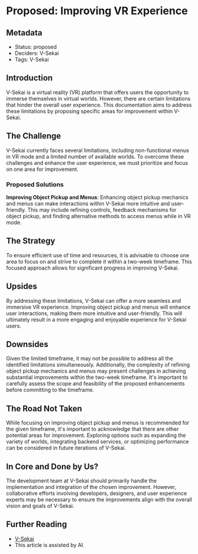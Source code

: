 # Proposed: Improving VR Experience

## Metadata

- Status: proposed
- Deciders: V-Sekai
- Tags: V-Sekai

## Introduction

V-Sekai is a virtual reality (VR) platform that offers users the opportunity to immerse themselves in virtual worlds. However, there are certain limitations that hinder the overall user experience. This documentation aims to address these limitations by proposing specific areas for improvement within V-Sekai.

## The Challenge

V-Sekai currently faces several limitations, including non-functional menus in VR mode and a limited number of available worlds. To overcome these challenges and enhance the user experience, we must prioritize and focus on one area for improvement.

### Proposed Solutions

**Improving Object Pickup and Menus**: Enhancing object pickup mechanics and menus can make interactions within V-Sekai more intuitive and user-friendly. This may include refining controls, feedback mechanisms for object pickup, and finding alternative methods to access menus while in VR mode.

## The Strategy

To ensure efficient use of time and resources, it is advisable to choose one area to focus on and strive to complete it within a two-week timeframe. This focused approach allows for significant progress in improving V-Sekai.

## Upsides

By addressing these limitations, V-Sekai can offer a more seamless and immersive VR experience. Improving object pickup and menus will enhance user interactions, making them more intuitive and user-friendly. This will ultimately result in a more engaging and enjoyable experience for V-Sekai users.

## Downsides

Given the limited timeframe, it may not be possible to address all the identified limitations simultaneously. Additionally, the complexity of refining object pickup mechanics and menus may present challenges in achieving substantial improvements within the two-week timeframe. It's important to carefully assess the scope and feasibility of the proposed enhancements before committing to the timeframe.

## The Road Not Taken

While focusing on improving object pickup and menus is recommended for the given timeframe, it's important to acknowledge that there are other potential areas for improvement. Exploring options such as expanding the variety of worlds, integrating backend services, or optimizing performance can be considered in future iterations of V-Sekai.

## In Core and Done by Us?

The development team at V-Sekai should primarily handle the implementation and integration of the chosen improvement. However, collaborative efforts involving developers, designers, and user experience experts may be necessary to ensure the improvements align with the overall vision and goals of V-Sekai.

## Further Reading

- [V-Sekai](https://v-sekai.org/)
- This article is assisted by AI.
